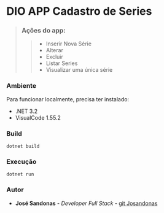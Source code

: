 # DIO APP Cadastro de Series

> ### Ações do app:
>
>> * Inserir Nova Série
>> * Alterar
>> * Excluir
>> * Listar Series
>> * Visualizar uma única série

### Ambiente

Para funcionar localmente, precisa ter instalado:
* .NET 3.2
* VisualCode 1.55.2

### Build

```
dotnet build
```

### Execução

```
dotnet run
```

### Autor

* **José Sandonas** - *Developer Full Stack* - [git Josandonas](https://github.com/Josandonas)